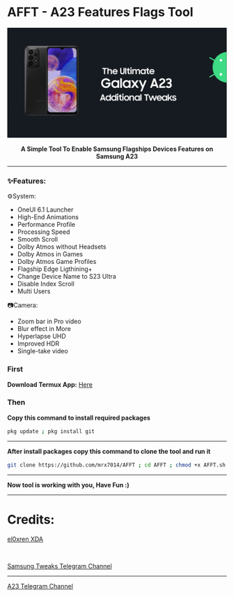 # AFFT - A23 Features Flags Tool

<p align="center"><img src="banner.jpg"></p>
<p align="center"><b>A Simple Tool To Enable Samsung Flagships Devices Features on Samsung A23</b></p>

<hr>

### ✨️Features:

⚙️System:
- OneUI 6.1 Launcher
- High-End Animations
- Performance Profile
- Processing Speed
- Smooth Scroll
- Dolby Atmos without Headsets
- Dolby Atmos in Games
- Dolby Atmos Game Profiles
- Flagship Edge Ligthining+
- Change Device Name to S23 Ultra
- Disable Index Scroll
- Multi Users

📷Camera:
- Zoom bar in Pro video
- Blur effect in More
- Hyperlapse UHD
- Improved HDR
- Single-take video


### First

<b>Download Termux App:</b> <a href="https://github.com/termux/termux-app/releases/download/v0.118.0/termux-app_v0.118.0+github-debug_arm64-v8a.apk">Here</a>

### Then

<b>Copy this command to install required packages</b>
```sh
pkg update ; pkg install git
```

<hr>

<b>After install packages copy this command to clone the tool and run it</b>
```sh
git clone https://github.com/mrx7014/AFFT ; cd AFFT ; chmod +x AFFT.sh ; ./AFFT.sh
```

<hr>

<b>Now tool is working with you, Have Fun :)</b>

<hr>

# Credits:
<a href="https://xdaforums.com/t/additional-features-for-samsung-devices.4181105/#post-83781033">el0xren XDA</a>

<br>

<a href="https://t.me/SamsungTweaks">Samsung Tweaks Telegram Channel</a>

<hr>

<a href="https://t.me/A235channel">A23 Telegram Channel</a>
